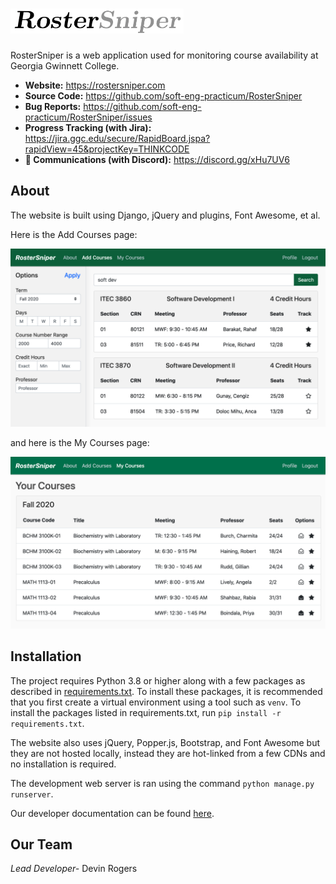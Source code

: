 # <img src="docs/img/logo.png" height="40">

RosterSniper is a web application used for monitoring course availability at Georgia Gwinnett College.

- **Website:** https://rostersniper.com
- **Source Code:** https://github.com/soft-eng-practicum/RosterSniper
- **Bug Reports:** https://github.com/soft-eng-practicum/RosterSniper/issues
- **Progress Tracking (with Jira):** https://jira.ggc.edu/secure/RapidBoard.jspa?rapidView=45&projectKey=THINKCODE
- **:satellite: Communications (with Discord):** https://discord.gg/xHu7UV6

## About

The website is built using Django, jQuery and plugins, Font Awesome, et al.

Here is the Add Courses page:

<img src="docs/img/add-courses.png" width="600">

and here is the My Courses page:

<img src="docs/img/my-courses.png" width="600">

## Installation

The project requires Python 3.8 or higher along with a few packages as described in [requirements.txt](requirements.txt). To install these packages, it is recommended that you first create a virtual environment using a tool such as `venv`. To install the packages listed in requirements.txt, run `pip install -r requirements.txt`.

The website also uses jQuery, Popper.js, Bootstrap, and Font Awesome but they are not hosted locally, instead they are hot-linked from a few CDNs and no installation is required.

The development web server is ran using the command `python manage.py runserver`.

Our developer documentation can be found [here](docs).

## Our Team

*Lead Developer-* Devin Rogers
